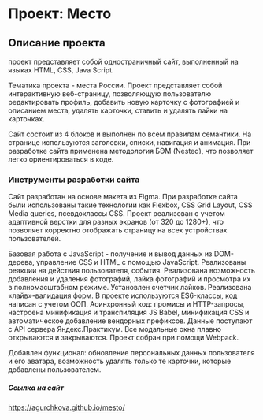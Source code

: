 # Проект: Место

## Описание проекта

проект представляет собой одностраничный сайт, выполненный на языках HTML, CSS,
Java Script.

Тематика проекта - места России.
Проект представляет собой интерактивную веб-страницу, позволяющую пользователю 
редактировать профиль, добавить новую карточку с фотографией и описанием места,
удалять карточки, ставить и удалять лайки на карточках.

Сайт состоит из 4 блоков и выполнен по всем правилам семантики. На странице
используются заголовки, списки, навигация и анимация.
При разработке сайта применена методология БЭМ (Nested), что позволяет легко
ориентироваться в коде.

### Инструменты разработки сайта

Сайт разработан на основе макета из Figma. При разработке сайта были использованы
такие технологии как Flexbox, CSS Grid Layout, CSS Media queries, псевдоклассы CSS.
Проект реализован с учетом адаптивной верстки для разных экранов (от 320 до 1280+),
что позволяет корректно отображать страницу на всех устройствах пользователей.

Базовая работа с JavaScript - получение и вывод данных из DOM-дерева, управление CSS
и HTML с помощью JavaScript. Реализованы реакции на действия пользователя, события.
Реализована возможность добавления и удаления фотографий, лайка фотографий и
просмотра их в полномасштабном режиме. Установлен счетчик лайков. Реализована 
«лайв»-валидация форм.
В проекте используются ES6-классы, код написан с учетом ООП. 
Асинхронный код: промисы и HTTP-запросы, настроена минификация и транспиляция JS Babel, 
минификация CSS и автоматическое добавление вендорных префиксов.
Данные поступают с API сервера Яндекс.Практикум.
Все модальные окна плавно открываются и закрываются. Проект собран при помощи Webpack.

Добавлен функционал: обновление персональных данных пользователя и его аватара,
возможность удалять только те карточки, которые добавлены пользователем.

##### Cсылка на сайт

https://agurchkova.github.io/mesto/

